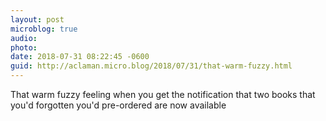 ```yaml
---
layout: post
microblog: true
audio: 
photo: 
date: 2018-07-31 08:22:45 -0600
guid: http://aclaman.micro.blog/2018/07/31/that-warm-fuzzy.html
---
```

That warm fuzzy feeling when you get the notification that two books that you'd forgotten you'd pre-ordered are now available
